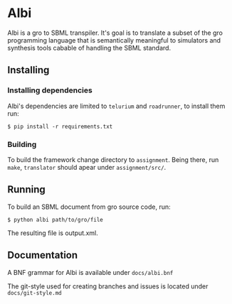 # Albi

Albi is a gro to SBML transpiler. It's goal is to translate a subset of the gro programming language that is semantically meaningful to simulators and synthesis tools cabable of handling the SBML standard.

## Installing

### Installing dependencies

Albi's dependencies are limited to ```telurium``` and ```roadrunner```, to install them run:

```$ pip install -r requirements.txt```

### Building

To build the framework change directory to ```assignment```. Being there, run ```make```, `translator` should apear under ```assignment/src/```.

## Running

To build an SBML document from gro source code, run:

```$ python albi path/to/gro/file```

The resulting file is output.xml.

## Documentation

A BNF grammar for Albi is available under ```docs/albi.bnf```

The git-style used for creating branches and issues is located under ```docs/git-style.md```
